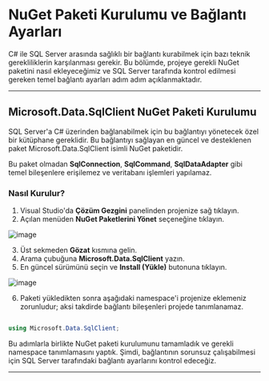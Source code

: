 # NuGet Paketi Kurulumu ve Bağlantı Ayarları 

C# ile SQL Server arasında sağlıklı bir bağlantı kurabilmek için bazı teknik gerekliliklerin karşılanması gerekir. Bu bölümde, projeye gerekli NuGet paketini nasıl ekleyeceğimiz ve SQL Server tarafında kontrol edilmesi gereken temel bağlantı ayarları adım adım açıklanmaktadır.

---

## Microsoft.Data.SqlClient NuGet Paketi Kurulumu

SQL Server'a C# üzerinden bağlanabilmek için bu bağlantıyı yönetecek özel bir kütüphane gereklidir. Bu bağlantıyı sağlayan en güncel ve desteklenen paket Microsoft.Data.SqlClient isimli NuGet paketidir.

Bu paket olmadan **SqlConnection**, **SqlCommand**, **SqlDataAdapter** gibi temel bileşenlere erişilemez ve veritabanı işlemleri yapılamaz.

### Nasıl Kurulur?

1. Visual Studio'da **Çözüm Gezgini** panelinden projenize sağ tıklayın.
2. Açılan menüden **NuGet Paketlerini Yönet** seçeneğine tıklayın.

![image](https://github.com/user-attachments/assets/25fae2ca-5731-4b67-b822-85b9fc35dd86)

3. Üst sekmeden **Gözat** kısmına gelin.
4. Arama çubuğuna **Microsoft.Data.SqlClient** yazın.
5. En güncel sürümünü seçin ve **Install (Yükle)** butonuna tıklayın.

![image](https://github.com/user-attachments/assets/1530b956-835f-4d19-a14d-f64d19a98afe)

6. Paketi yükledikten sonra aşağıdaki namespace'i projenize eklemeniz zorunludur; aksi takdirde bağlantı bileşenleri projede tanımlanamaz.

```csharp

using Microsoft.Data.SqlClient;

```

Bu adımlarla birlikte NuGet paketi kurulumunu tamamladık ve gerekli namespace tanımlamasını yaptık. Şimdi, bağlantının sorunsuz çalışabilmesi için SQL Server tarafındaki bağlantı ayarlarını kontrol edeceğiz.

---
